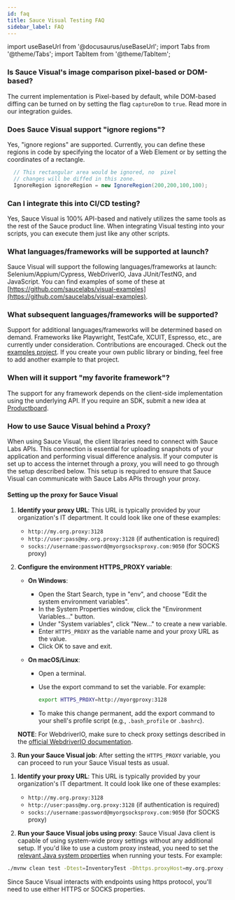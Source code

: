 ```yaml
---
id: faq
title: Sauce Visual Testing FAQ
sidebar_label: FAQ
---
```


import useBaseUrl from '@docusaurus/useBaseUrl';
import Tabs from '@theme/Tabs';
import TabItem from '@theme/TabItem';

### Is Sauce Visual's image comparison pixel-based or DOM-based?

The current implementation is Pixel-based by default, while DOM-based diffing can be turned on by setting the flag `captureDom` to `true`. Read more in our integration guides.

### Does Sauce Visual support "ignore regions"?

Yes, "ignore regions" are supported. Currently, you can define these regions in code by specifying the locator of a Web Element or by setting the coordinates of a rectangle.

```java
  // This rectangular area would be ignored, no  pixel
  // changes will be diffed in this zone.
  IgnoreRegion ignoreRegion = new IgnoreRegion(200,200,100,100);
```

### Can I integrate this into CI/CD testing?

Yes, Sauce Visual is 100% API-based and natively utilizes the same tools as the rest of the Sauce product line. When integrating Visual testing into your scripts, you can execute them just like any other scripts.

### What languages/frameworks will be supported at launch?

Sauce Visual will support the following languages/frameworks at launch: Selenium/Appium/Cypress, WebDriverIO, Java JUnit/TestNG, and JavaScript. You can find examples of some of these at [https://github.com/saucelabs/visual-examples](https://github.com/saucelabs/visual-examples).

### What subsequent languages/frameworks will be supported?

Support for additional languages/frameworks will be determined based on demand. Frameworks like Playwright, TestCafe, XCUIT, Espresso, etc., are currently under consideration. Contributions are encouraged. Check out the [examples project](https://github.com/saucelabs/visual-examples). If you create your own public library or binding, feel free to add another example to that project.

### When will it support "my favorite framework"?

The support for any framework depends on the client-side implementation using the underlying API. If you require an SDK, submit a new idea at [Productboard](https://portal.productboard.com/sauceprod/2-sauce-labs-portal/tabs/4-under-consideration/submit-idea).

### How to use Sauce Visual behind a Proxy?

When using Sauce Visual, the client libraries need to connect with Sauce Labs APIs. This connection is essential for uploading snapshots of your application and performing visual difference analysis. If your computer is set up to access the internet through a proxy, you will need to go through the setup described below. This setup is required to ensure that Sauce Visual can communicate with Sauce Labs APIs through your proxy.

#### Setting up the proxy for Sauce Visual

<Tabs>
<TabItem value="js" label="Javascript (WebdriverIO, Cypress, Storybook etc.)" default>

1. **Identify your proxy URL**: This URL is typically provided by your organization's IT department. It could look like one of these examples:

   - `http://my.org.proxy:3128`
   - `http://user:pass@my.org.proxy:3128` (if authentication is required)
   - `socks://username:password@myorgsocksproxy.com:9050` (for SOCKS proxy)

2. **Configure the environment HTTPS_PROXY variable**:

   - **On Windows**:
     - Open the Start Search, type in "env", and choose "Edit the system environment variables".
     - In the System Properties window, click the "Environment Variables..." button.
     - Under "System variables", click "New..." to create a new variable.
     - Enter `HTTPS_PROXY` as the variable name and your proxy URL as the value.
     - Click OK to save and exit.
   - **On macOS/Linux**:

     - Open a terminal.
     - Use the export command to set the variable. For example:

       ```bash
       export HTTPS_PROXY=http://myorgproxy:3128
       ```

     - To make this change permanent, add the export command to your shell's profile script (e.g., `.bash_profile` or `.bashrc`).

   **NOTE**: For WebdriverIO, make sure to check proxy settings described in the [official WebdriverIO documentation](https://webdriver.io/docs/proxy/#proxy-between-driver-and-test).

3. **Run your Sauce Visual job**: After setting the `HTTPS_PROXY` variable, you can proceed to run your Sauce Visual tests as usual.

</TabItem>
<TabItem value="java" label="Java (Selenium WebDriver)">

1. **Identify your proxy URL**: This URL is typically provided by your organization's IT department. It could look like one of these examples:

   - `http://my.org.proxy:3128`
   - `http://user:pass@my.org.proxy:3128` (if authentication is required)
   - `socks://username:password@myorgsocksproxy.com:9050` (for SOCKS proxy)

2. **Run your Sauce Visual jobs using proxy**:
   Sauce Visual Java client is capable of using system-wide proxy settings without any additional setup. If you'd like to use a custom proxy instead,
   you need to set the [relevant Java system properties](https://docs.oracle.com/en/java/javase/11/docs/api/java.base/java/net/doc-files/net-properties.html) when running your tests. For example:

```bash
./mvnw clean test -Dtest=InventoryTest -Dhttps.proxyHost=my.org.proxy -Dhttps.proxyPort=3128
```

Since Sauce Visual interacts with endpoints using https protocol, you'll need to use either HTTPS or SOCKS properties.

</TabItem>
</Tabs>
